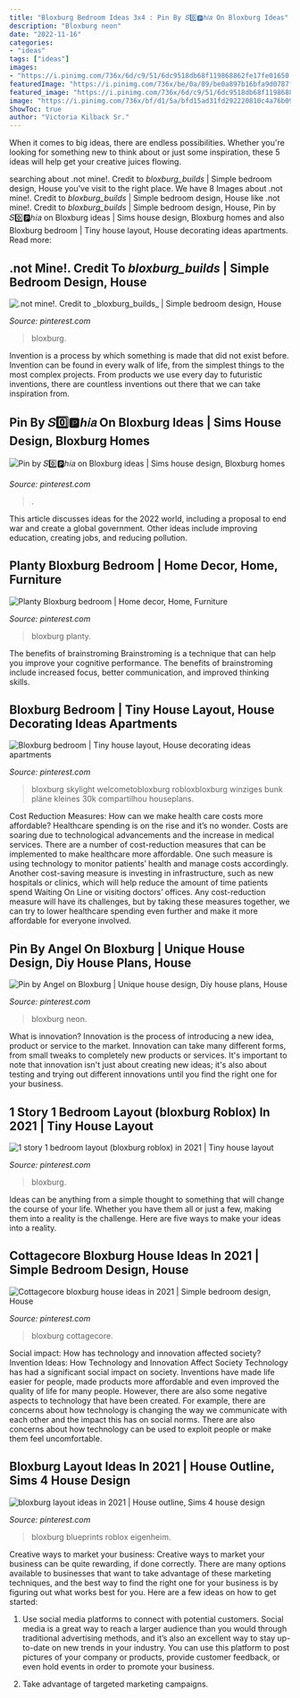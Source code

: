 ```yaml
---
title: "Bloxburg Bedroom Ideas 3x4 : Pin By 𝑆0️⃣🅿️ℎ𝑖𝑎 On Bloxburg Ideas"
description: "Bloxburg neon"
date: "2022-11-16"
categories:
- "ideas"
tags: ["ideas"]
images:
- "https://i.pinimg.com/736x/6d/c9/51/6dc9518db68f119868862fe17fe01650.jpg"
featuredImage: "https://i.pinimg.com/736x/be/0a/89/be0a897b16bfa9d0787fc450c7e70414.jpg"
featured_image: "https://i.pinimg.com/736x/6d/c9/51/6dc9518db68f119868862fe17fe01650.jpg"
image: "https://i.pinimg.com/736x/bf/d1/5a/bfd15ad31fd292220810c4a76b09697f.jpg"
ShowToc: true
author: "Victoria Kilback Sr."
---
```



When it comes to big ideas, there are endless possibilities. Whether you're looking for something new to think about or just some inspiration, these 5 ideas will help get your creative juices flowing.

	

		
searching about .not mine!. Credit to _bloxburg_builds_ | Simple bedroom design, House you've visit to the right place. We have 8 Images about .not mine!. Credit to _bloxburg_builds_ | Simple bedroom design, House like .not mine!. Credit to _bloxburg_builds_ | Simple bedroom design, House, Pin by 𝑆0️⃣🅿️ℎ𝑖𝑎 on Bloxburg ideas | Sims house design, Bloxburg homes and also Bloxburg bedroom | Tiny house layout, House decorating ideas apartments. Read more:
		
    
## .not Mine!. Credit To _bloxburg_builds_ | Simple Bedroom Design, House

<img loading=lazy src="https://i.pinimg.com/736x/79/57/e9/7957e926f4312a4fa38d688b2e4892bd.jpg" onerror="this.onerror=null;this.src='https://tse2.mm.bing.net/th?id=OIP.Bl_rF6V2yrD6ld2-qvjinQHaHX&amp;pid=15.1';" alt=".not mine!. Credit to _bloxburg_builds_ | Simple bedroom design, House">

_Source: pinterest.com_

>bloxburg. 

	

Invention is a process by which something is made that did not exist before. Invention can be found in every walk of life, from the simplest things to the most complex projects. From products we use every day to futuristic inventions, there are countless inventions out there that we can take inspiration from.

    
## Pin By 𝑆0️⃣🅿️ℎ𝑖𝑎 On Bloxburg Ideas | Sims House Design, Bloxburg Homes

<img loading=lazy src="https://i.pinimg.com/736x/be/0a/89/be0a897b16bfa9d0787fc450c7e70414.jpg" onerror="this.onerror=null;this.src='https://tse2.mm.bing.net/th?id=OIP.Kbdjd7Ir9xIZrUUuKtyDmQHaHR&amp;pid=15.1';" alt="Pin by 𝑆0️⃣🅿️ℎ𝑖𝑎 on Bloxburg ideas | Sims house design, Bloxburg homes">

_Source: pinterest.com_

>. 

	

This article discusses ideas for the 2022 world, including a proposal to end war and create a global government. Other ideas include improving education, creating jobs, and reducing pollution.

    
## Planty Bloxburg Bedroom | Home Decor, Home, Furniture

<img loading=lazy src="https://i.pinimg.com/736x/bf/d1/5a/bfd15ad31fd292220810c4a76b09697f.jpg" onerror="this.onerror=null;this.src='https://tse2.mm.bing.net/th?id=OIP.jEgm42_UFxelImgXb5uhSAHaHW&amp;pid=15.1';" alt="Planty Bloxburg bedroom | Home decor, Home, Furniture">

_Source: pinterest.com_

>bloxburg planty. 

	

The benefits of brainstroming
Brainstroming is a technique that can help you improve your cognitive performance. The benefits of brainstroming include increased focus, better communication, and improved thinking skills.

    
## Bloxburg Bedroom | Tiny House Layout, House Decorating Ideas Apartments

<img loading=lazy src="https://i.pinimg.com/736x/6d/c9/51/6dc9518db68f119868862fe17fe01650.jpg" onerror="this.onerror=null;this.src='https://tse2.mm.bing.net/th?id=OIP.15ntqn7tqBs6UUyPv0cuJwHaHa&amp;pid=15.1';" alt="Bloxburg bedroom | Tiny house layout, House decorating ideas apartments">

_Source: pinterest.com_

>bloxburg skylight welcometobloxburg robloxbloxburg winziges bunk pläne kleines 30k compartilhou houseplans. 

	

Cost Reduction Measures: How can we make health care costs more affordable?
Healthcare spending is on the rise and it’s no wonder. Costs are soaring due to technological advancements and the increase in medical services. There are a number of cost-reduction measures that can be implemented to make healthcare more affordable. One such measure is using technology to monitor patients’ health and manage costs accordingly. Another cost-saving measure is investing in infrastructure, such as new hospitals or clinics, which will help reduce the amount of time patients spend Waiting On Line or visiting doctors’ offices.
Any cost-reduction measure will have its challenges, but by taking these measures together, we can try to lower healthcare spending even further and make it more affordable for everyone involved.

    
## Pin By Angel On Bloxburg | Unique House Design, Diy House Plans, House

<img loading=lazy src="https://i.pinimg.com/736x/e5/90/53/e59053d3a111fc4357d5fd364e6e404f.jpg" onerror="this.onerror=null;this.src='https://tse1.mm.bing.net/th?id=OIP.C9CkYqf9ega86HvYLG3BvgHaHX&amp;pid=15.1';" alt="Pin by Angel on Bloxburg | Unique house design, Diy house plans, House">

_Source: pinterest.com_

>bloxburg neon. 

	

What is innovation?
Innovation is the process of introducing a new idea, product or service to the market. Innovation can take many different forms, from small tweaks to completely new products or services. It's important to note that innovation isn't just about creating new ideas; it's also about testing and trying out different innovations until you find the right one for your business.

    
## 1 Story 1 Bedroom Layout (bloxburg Roblox) In 2021 | Tiny House Layout

<img loading=lazy src="https://i.pinimg.com/736x/11/fc/95/11fc954a4e34ec9636b75b8dd90a4e4a.jpg" onerror="this.onerror=null;this.src='https://tse1.mm.bing.net/th?id=OIP.qPsTv4bN2NlHKzZWuE-PbQHaFm&amp;pid=15.1';" alt="1 story 1 bedroom layout (bloxburg roblox) in 2021 | Tiny house layout">

_Source: pinterest.com_

>bloxburg. 

	

Ideas can be anything from a simple thought to something that will change the course of your life. Whether you have them all or just a few, making them into a reality is the challenge. Here are five ways to make your ideas into a reality.

    
## Cottagecore Bloxburg House Ideas In 2021 | Simple Bedroom Design, House

<img loading=lazy src="https://i.pinimg.com/736x/32/b5/61/32b5615d32e2cd512070683974d1a269.jpg" onerror="this.onerror=null;this.src='https://tse1.mm.bing.net/th?id=OIP._hsFE804dMEqF9_fEY1BVgHaGG&amp;pid=15.1';" alt="Cottagecore bloxburg house ideas in 2021 | Simple bedroom design, House">

_Source: pinterest.com_

>bloxburg cottagecore. 

	

Social impact: How has technology and innovation affected society?
Invention Ideas: How Technology and Innovation Affect Society
Technology has had a significant social impact on society. Inventions have made life easier for people, made products more affordable and even improved the quality of life for many people. However, there are also some negative aspects to technology that have been created. For example, there are concerns about how technology is changing the way we communicate with each other and the impact this has on social norms. There are also concerns about how technology can be used to exploit people or make them feel uncomfortable.

    
## Bloxburg Layout Ideas In 2021 | House Outline, Sims 4 House Design

<img loading=lazy src="https://i.pinimg.com/736x/e5/4e/d6/e54ed6f2f1aee4ef52138db4c753d6f2.jpg" onerror="this.onerror=null;this.src='https://tse3.mm.bing.net/th?id=OIP.X0rCoYS34KZ8MCXW7CgVmAHaFq&amp;pid=15.1';" alt="bloxburg layout ideas in 2021 | House outline, Sims 4 house design">

_Source: pinterest.com_

>bloxburg blueprints roblox eigenheim. 

	

Creative ways to market your business:
Creative ways to market your business can be quite rewarding, if done correctly. There are many options available to businesses that want to take advantage of these marketing techniques, and the best way to find the right one for your business is by figuring out what works best for you. Here are a few ideas on how to get started: 
1. Use social media platforms to connect with potential customers. Social media is a great way to reach a larger audience than you would through traditional advertising methods, and it’s also an excellent way to stay up-to-date on new trends in your industry. You can use this platform to post pictures of your company or products, provide customer feedback, or even hold events in order to promote your business. 

2. Take advantage of targeted marketing campaigns.

